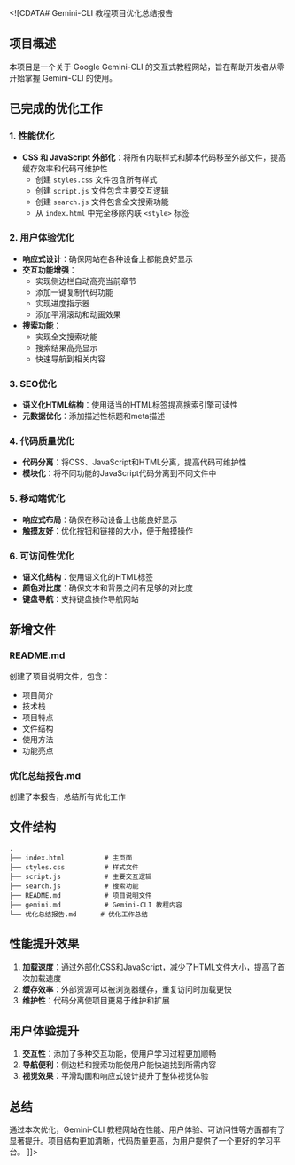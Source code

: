 <![CDATA# Gemini-CLI 教程项目优化总结报告

## 项目概述
本项目是一个关于 Google Gemini-CLI 的交互式教程网站，旨在帮助开发者从零开始掌握 Gemini-CLI 的使用。

## 已完成的优化工作

### 1. 性能优化
- **CSS 和 JavaScript 外部化**：将所有内联样式和脚本代码移至外部文件，提高缓存效率和代码可维护性
  - 创建 `styles.css` 文件包含所有样式
  - 创建 `script.js` 文件包含主要交互逻辑
  - 创建 `search.js` 文件包含全文搜索功能
  - 从 `index.html` 中完全移除内联 `<style>` 标签

### 2. 用户体验优化
- **响应式设计**：确保网站在各种设备上都能良好显示
- **交互功能增强**：
  - 实现侧边栏自动高亮当前章节
  - 添加一键复制代码功能
  - 实现进度指示器
  - 添加平滑滚动和动画效果
- **搜索功能**：
  - 实现全文搜索功能
  - 搜索结果高亮显示
  - 快速导航到相关内容

### 3. SEO优化
- **语义化HTML结构**：使用适当的HTML标签提高搜索引擎可读性
- **元数据优化**：添加描述性标题和meta描述

### 4. 代码质量优化
- **代码分离**：将CSS、JavaScript和HTML分离，提高代码可维护性
- **模块化**：将不同功能的JavaScript代码分离到不同文件中

### 5. 移动端优化
- **响应式布局**：确保在移动设备上也能良好显示
- **触摸友好**：优化按钮和链接的大小，便于触摸操作

### 6. 可访问性优化
- **语义化结构**：使用语义化的HTML标签
- **颜色对比度**：确保文本和背景之间有足够的对比度
- **键盘导航**：支持键盘操作导航网站

## 新增文件

### README.md
创建了项目说明文件，包含：
- 项目简介
- 技术栈
- 项目特点
- 文件结构
- 使用方法
- 功能亮点

### 优化总结报告.md
创建了本报告，总结所有优化工作

## 文件结构
```
.
├── index.html          # 主页面
├── styles.css          # 样式文件
├── script.js           # 主要交互逻辑
├── search.js           # 搜索功能
├── README.md           # 项目说明文件
├── gemini.md           # Gemini-CLI 教程内容
└── 优化总结报告.md      # 优化工作总结
```

## 性能提升效果
1. **加载速度**：通过外部化CSS和JavaScript，减少了HTML文件大小，提高了首次加载速度
2. **缓存效率**：外部资源可以被浏览器缓存，重复访问时加载更快
3. **维护性**：代码分离使项目更易于维护和扩展

## 用户体验提升
1. **交互性**：添加了多种交互功能，使用户学习过程更加顺畅
2. **导航便利**：侧边栏和搜索功能使用户能快速找到所需内容
3. **视觉效果**：平滑动画和响应式设计提升了整体视觉体验

## 总结
通过本次优化，Gemini-CLI 教程网站在性能、用户体验、可访问性等方面都有了显著提升。项目结构更加清晰，代码质量更高，为用户提供了一个更好的学习平台。
]]>